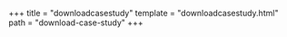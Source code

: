 +++
title = "downloadcasestudy"
template = "downloadcasestudy.html"
path = "download-case-study"
+++